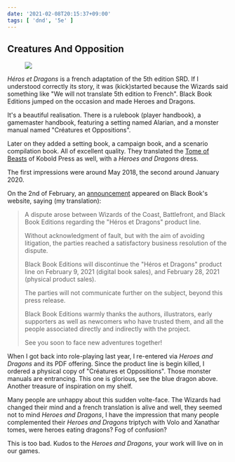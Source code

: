 ```yaml
---
date: '2021-02-08T20:15:37+09:00'
tags: [ 'dnd', '5e' ]
---
```


## Creatures And Opposition

<figure class="right">
<a href="images/20210208_dragon.jpg"><img src="images/20210208_dragon.jpg" loading="lazy" /></a>
<figcaption></figcaption>
</figure>

_Héros et Dragons_ is a french adaptation of the 5th edition SRD. If I understood correctly its story, it was (kick)started because the Wizards said something like "We will not translate 5th edition to French". Black Book Editions jumped on the occasion and made Heroes and Dragons.

It's a beautiful realisation. There is a rulebook (player handbook), a gamemaster handbook, featuring a setting named Alarian, and a monster manual named "Créatures et Oppositions".

Later on they added a setting book, a campaign book, and a scenario compilation book. All of excellent quality. They translated the [Tome of Beasts](https://www.black-book-editions.fr/produit.php?id=7323) of Kobold Press as well, with a _Heroes and Dragons_ dress.

The first impressions were around May 2018, the second around January 2020.

On the 2nd of February, an [announcement](https://www.black-book-editions.fr/news-3187.html) appeared on Black Book's website, saying (my translation):

> A dispute arose between Wizards of the Coast, Battlefront, and Black Book Editions regarding the "Héros et Dragons" product line.
>
> Without acknowledgment of fault, but with the aim of avoiding litigation, the parties reached a satisfactory business resolution of the dispute.
>
> Black Book Editions will discontinue the "Héros et Dragons" product line on February 9, 2021 (digital book sales), and February 28, 2021 (physical product sales).
>
> The parties will not communicate further on the subject, beyond this press release.
>
> Black Book Editions warmly thanks the authors, illustrators, early supporters as well as newcomers who have trusted them, and all the people associated directly and indirectly with the project.
>
> See you soon to face new adventures together!

When I got back into role-playing last year, I re-entered via _Heroes and Dragons_ and its PDF offering. Since the product line is begin killed, I ordered a physical copy of "Créatures et Oppositions". Those monster manuals are entrancing. This one is glorious, see the blue dragon above. Another treasure of inspiration on my shelf.

Many people are unhappy about this sudden volte-face. The Wizards had changed their mind and a french translation is alive and well, they seemed not to mind _Heroes and Dragons_, I have the impression that many people complemented their _Heroes and Dragons_ triptych with Volo and Xanathar tomes, were heroes eating dragons? Fog of confusion?

This is too bad. Kudos to the _Heroes and Dragons_, your work will live on in our games.

